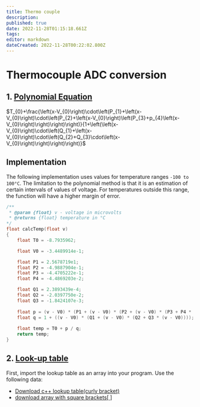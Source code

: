 ```yaml
---
title: Thermo couple
description: 
published: true
date: 2022-11-28T01:15:18.661Z
tags: 
editor: markdown
dateCreated: 2022-11-28T00:22:02.800Z
---
```


# Thermocouple ADC conversion
## 1. [Polynomial  Equation](http://www.mosaic-industries.com/embedded-systems/microcontroller-projects/temperature-measurement/thermocouple/type-k-calibration-table)

$T_{0}+\frac{\left(x-V_{0}\right)\cdot\left(P_{1}+\left(x-V_{0}\right)\cdot\left(P_{2}+\left(x-V_{0}\right)\left(P_{3}+p_{4}\left(x-V_{0}\right)\right)\right)\right)}{1+\left(\left(x-V_{0}\right)\cdot\left(Q_{1}+\left(x-V_{0}\right)\cdot\left(Q_{2}+Q_{3}\cdot\left(x-V_{0}\right)\right)\right)\right)}$

## Implementation
The following implementation uses values for temperature ranges `-100 to 100°C`. The limitation to the polynomial method is that it is an estimation of certain intervals of values of voltage. For temperatures outside this range, the function will have  a higher margin of error.
```c++
/**
 * @param {float} v - voltage in microvolts
 * @returns {float} temperature in °C
*/
float calcTemp(float v)
{
    float T0 = -8.7935962;

    float V0 = -3.4489914e-1;

    float P1 = 2.5678719e1;
    float P2 = -4.9887904e-1;
    float P3 = -4.4705222e-1;
    float P4 = -4.4869203e-2;

    float Q1 = 2.3893439e-4;
    float Q2 = -2.0397750e-2;
    float Q3 = -1.8424107e-3;
    
    float p = (v - V0) * (P1 + (v - V0) * (P2 + (v - V0) * (P3 + P4 * (v - V0))));
    float q = 1 + ((v - V0) * (Q1 + (v - V0) * (Q2 + Q3 * (v - V0))));
    
    float temp = T0 + p / q;
    return temp;
}
```

## 2. [Look-up table](https://srdata.nist.gov/its90/download/type_k.tab)
First, import the lookup table as an array into your program. Use the following data:

- [Download c++ lookup table(curly bracket)](https://uottawa.sharepoint.com/teams/uORocketry/_layouts/15/guestaccess.aspx?guestaccesstoken=PRyVBsH%2B%2FrF7grl9ZETexMRx9crHjMSTFri%2BdDSZnAY%3D&docid=2_05c6badd70e3d4c18b203d67386bc66fb&rev=1&e=2ozte3)
-	[download array with square brackets[ ]](https://uottawa.sharepoint.com/teams/uORocketry/_layouts/15/guestaccess.aspx?guestaccesstoken=ZXS1CMLSMC0we8bEqpjsxDBtVD51LhGQSyg3THvYh7w%3D&docid=2_0878db1b73934485880be4576431d311a&rev=1&e=bfH4Kh)

